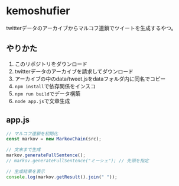# kemoshufier
twitterデータのアーカイブからマルコフ連鎖でツイートを生成するやつ。

## やりかた
1. このリポジトリをダウンロード
1. twitterデータのアーカイブを請求してダウンロード
1. アーカイブの中のdata/tweet.jsをdataフォルダ内に同名でコピー
1. `npm install`で依存関係をインスコ
1. `npm run build`でデータ構築
1. `node app.js`で文章生成

## app.js

```JavaScript
// マルコフ連鎖を初期化
const markov = new MarkovChain(src);

// 文末まで生成
markov.generateFullSentence();
// markov.generateFullSentence("ミーシェ"); // 先頭を指定

// 生成結果を表示
console.log(markov.getResult().join(" "));
```